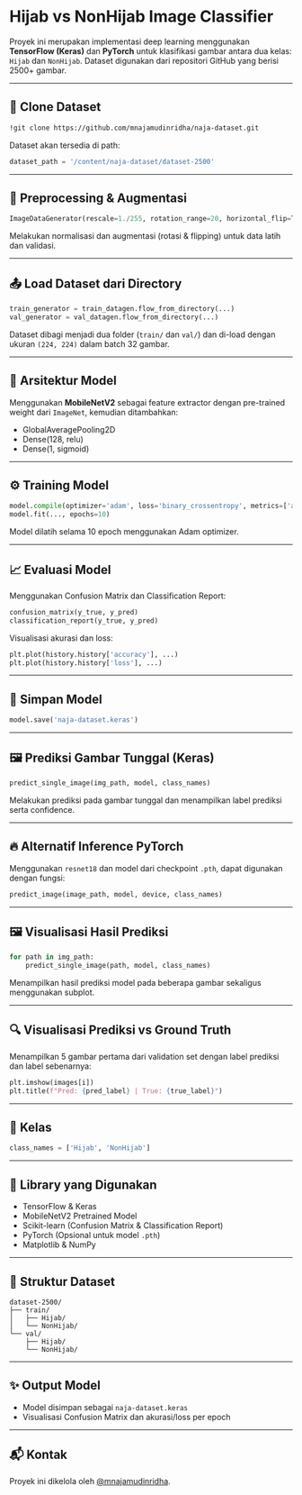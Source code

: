 # Hijab vs NonHijab Image Classifier

Proyek ini merupakan implementasi deep learning menggunakan **TensorFlow (Keras)** dan **PyTorch** untuk klasifikasi gambar antara dua kelas: `Hijab` dan `NonHijab`. Dataset digunakan dari repositori GitHub yang berisi 2500+ gambar.

---

## 📁 Clone Dataset

```bash
!git clone https://github.com/mnajamudinridha/naja-dataset.git
```
Dataset akan tersedia di path:
```python
dataset_path = '/content/naja-dataset/dataset-2500'
```

---

## 🧪 Preprocessing & Augmentasi

```python
ImageDataGenerator(rescale=1./255, rotation_range=20, horizontal_flip=True)
```
Melakukan normalisasi dan augmentasi (rotasi & flipping) untuk data latih dan validasi.

---

## 📤 Load Dataset dari Directory

```python
train_generator = train_datagen.flow_from_directory(...)
val_generator = val_datagen.flow_from_directory(...)
```
Dataset dibagi menjadi dua folder (`train/` dan `val/`) dan di-load dengan ukuran `(224, 224)` dalam batch 32 gambar.

---

## 🧠 Arsitektur Model

Menggunakan **MobileNetV2** sebagai feature extractor dengan pre-trained weight dari `ImageNet`, kemudian ditambahkan:

- GlobalAveragePooling2D
- Dense(128, relu)
- Dense(1, sigmoid)

---

## ⚙️ Training Model

```python
model.compile(optimizer='adam', loss='binary_crossentropy', metrics=['accuracy'])
model.fit(..., epochs=10)
```
Model dilatih selama 10 epoch menggunakan Adam optimizer.

---

## 📈 Evaluasi Model

Menggunakan Confusion Matrix dan Classification Report:

```python
confusion_matrix(y_true, y_pred)
classification_report(y_true, y_pred)
```

Visualisasi akurasi dan loss:

```python
plt.plot(history.history['accuracy'], ...)
plt.plot(history.history['loss'], ...)
```

---

## 💾 Simpan Model

```python
model.save('naja-dataset.keras')
```

---

## 🖼️ Prediksi Gambar Tunggal (Keras)

```python
predict_single_image(img_path, model, class_names)
```
Melakukan prediksi pada gambar tunggal dan menampilkan label prediksi serta confidence.

---

## 🔥 Alternatif Inference PyTorch

Menggunakan `resnet18` dan model dari checkpoint `.pth`, dapat digunakan dengan fungsi:

```python
predict_image(image_path, model, device, class_names)
```

---

## 🖼️ Visualisasi Hasil Prediksi

```python
for path in img_path:
    predict_single_image(path, model, class_names)
```

Menampilkan hasil prediksi model pada beberapa gambar sekaligus menggunakan subplot.

---

## 🔍 Visualisasi Prediksi vs Ground Truth

Menampilkan 5 gambar pertama dari validation set dengan label prediksi dan label sebenarnya:

```python
plt.imshow(images[i])
plt.title(f"Pred: {pred_label} | True: {true_label}")
```

---

## 📌 Kelas

```python
class_names = ['Hijab', 'NonHijab']
```

---

## 🧠 Library yang Digunakan

- TensorFlow & Keras
- MobileNetV2 Pretrained Model
- Scikit-learn (Confusion Matrix & Classification Report)
- PyTorch (Opsional untuk model `.pth`)
- Matplotlib & NumPy

---

## 📂 Struktur Dataset

```
dataset-2500/
├── train/
│   ├── Hijab/
│   └── NonHijab/
└── val/
    ├── Hijab/
    └── NonHijab/
```

---

## ✨ Output Model
- Model disimpan sebagai `naja-dataset.keras`
- Visualisasi Confusion Matrix dan akurasi/loss per epoch

---

## 📬 Kontak
Proyek ini dikelola oleh [@mnajamudinridha](https://github.com/mnajamudinridha).